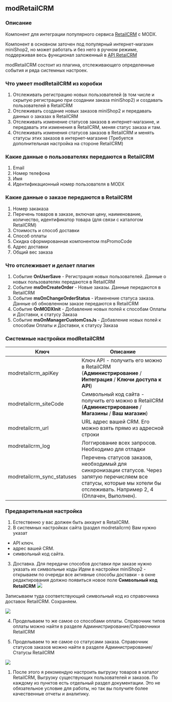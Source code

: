 ## modRetailCRM

### Описание

Компонент для интеграции популярного сервиса [RetailCRM][1] с MODX.

Компонент в основном заточен под популярный интернет-магазин miniShop2, но может работать и без него в ручном режиме, поддерживая весь функционал заложенный в [API RetaiCRM][2]

modRetailCRM состоит из плагина, отслеживающего определенные события и ряда системных настроек.

### Что умеет modRetailCRM из коробки

1. Отслеживать регистрацию новых пользователей (в том числе и скрытую регистрацию при создании заказа miniShop2) и создавать пользователей в RetailCRM
2. Отслеживать создание новых заказов miniShop2 и передавать данных о заказах в RetailCRM
3. Отслеживать изменение статусов заказов в интернет-магазине, и передавать эти изменения в RetailCRM, меняя статус заказа и там.
4. Отслеживать изменения статусов заказов в RetailCRM и менять статусы этих заказов в интернет-магазине (Требуется дополнительная настройка на стороне RetailCRM)

### Какие данные о пользователях передаются в RetailCRM

1. Email
2. Номер телефона
4. Имя
3. Идентификационный номер пользователя в MODX

### Какие данные о заказе передаются в RetailCRM

1. Номер закаказа
2. Перечень товаров в заказе, включая цену, наименование, количество, идентификатор товара (для связи с каталогом RetailCRM)
3. Стоимость и способ доставки
4. Способ оплаты
5. Скидка сформированная компонентом msPromoCode
6. Адрес доставки
7. Общий вес заказа

### Что отслеживает и делает плагин

1. Событие **OnUserSave** - Регистрация новых пользователей.  Данные о новых пользователях передаются в RetailCRM
2. Событие **msOnCreateOrder** - Новые заказы. Данные передаются в RetailCRM
3. Событие **msOnChangeOrderStatus** - Изменение статуса заказа.  Данные об обновленном заказе передаются в RetailCRM
4. Событие **OnMODXInit** - Добавление новых полей к способам Оплаты и Доставки, к статусу Заказа
5. Событие **msOnManagerCustomCssJs** - Добавление новых полей к способам Оплаты и Доставки, к статусу Заказа

### Системные настройки modRetailCRM

| Ключ                       | Описание                                                                                                                                                                        |
| -------------------------- | ------------------------------------------------------------------------------------------------------------------------------------------------------------------------------- |
| modretailcrm_apiKey        | Ключ API - получить его можно в RetailCRM (**Администрирование** /  **Интеграция** / **Ключи доступа к API**)                                                                   |
| modretailcrm_siteCode      | Символьный код сайта - получить его можно в RetailCRM (**Администрирование** /  **Магазины** / **Ваш магазин**)                                                                 |
| modretailcrm_url           | URL адрес вашей  CRM. Его можно взять прямо из адресной строки                                                                                                                  |
| modretailcrm_log           | Логгирование всех запросов.  Необходимо для отладки                                                                                                                             |
| modretailcrm_sync_statuses | Перечень статусов заказов, необходимый для синхронизации статусов. Через запятую перечисляем все статусы, которые мы хотели бы отслеживать. Например 2, 4  (Оплачен, Выполнен). |


### Предварительная настройка

1. Естественно у вас должен быть аккаунт в RetailCRM.
2. В системных настройках сайта (раздел modretailcrm) Вам нужно указат

* API ключ.
* адрес вашей CRM.
* символьный код сайта.  

3. Доставка.  Для передачи способов доставки при заказе нужно указать их символьные коды
Идем в настройки miniShop2 - открываем по очереди все активные способы доставки - в окне редактирования должно появиться новое поле **Символьный код RetailCRM**
[![](https://file.modx.pro/files/2/d/d/2dd949e3d481748709dc3c6564264c04s.jpg)](https://file.modx.pro/files/2/d/d/2dd949e3d481748709dc3c6564264c04.png)

Записываем туда соответствующий символьный код из справочника доставок RetailCRM. Сохраняем.

[![](https://file.modx.pro/files/1/f/0/1f033d5edefe01dccdfdd87650ebff6cs.jpg)](https://file.modx.pro/files/1/f/0/1f033d5edefe01dccdfdd87650ebff6c.png)

4. Проделываем то же самое со способами оплаты.  Справочник типов оплаты можно найти в разделе Администрирование/Справочники  RetailCRM

5. Проделываем то же самое со статусами заказа. Справочник статусов заказов можно найти в разделе Администрирование/Статусы  RetailCRM

[![](https://file.modx.pro/files/b/f/1/bf1d8c8a63bd888bcdf66a990296c6d7s.jpg)](https://file.modx.pro/files/b/f/1/bf1d8c8a63bd888bcdf66a990296c6d7.png)

1. После этого я рекомендую настроить выгрузку товаров в каталог RetailCRM, Выгрузку существующих пользователей и заказов. По каждому из пунктов есть отдельный раздел документации. Это не обязательное условие для работы, но так вы получите более качественные отчеты и аналитику.

[1]: http://www.retailcrm.ru/?partner=RCI-6419N
[2]: https://www.retailcrm.ru/docs/Developers/ApiVersion5
